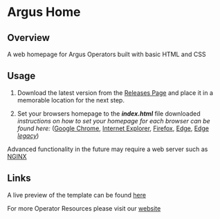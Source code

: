 # Argus Home

## Overview

A web homepage for Argus Operators built with basic HTML and CSS

## Usage

1) Download the latest version from the [Releases Page](https://github.com/PanoptesDreams/armourguardhome/releases) and place it in a memorable location for the next step.

2) Set your browsers homepage to the ***index.html*** file downloaded
*instructions on how to set your homepage for each browser can be found here:* ([Google Chrome](https://support.google.com/chrome/answer/95314), [Internet Explorer](https://support.microsoft.com/en-us/windows/change-your-home-page-for-internet-explorer-11-2b6f1093-833d-7df7-bb5a-098e014fad40), [Firefox](https://support.mozilla.org/en-US/kb/how-to-set-the-home-page), [Edge](https://support.microsoft.com/en-us/microsoft-edge/change-your-browser-home-page-a531e1b8-ed54-d057-0262-cc5983a065c6), [Edge *legacy*](https://support.microsoft.com/en-gb/microsoft-edge/change-your-browser-home-page-c1540e56-8924-b151-33de-f1f08cc81ce0))

Advanced functionality in the future may require a web server such as [NGINX](https://nginx.org/en/)

## Links 

A live preview of the template can be found [here](https://panoptesdreams.github.io/argushome/)

For more Operator Resources please visit our [website](https://www.panoptes.live/)
